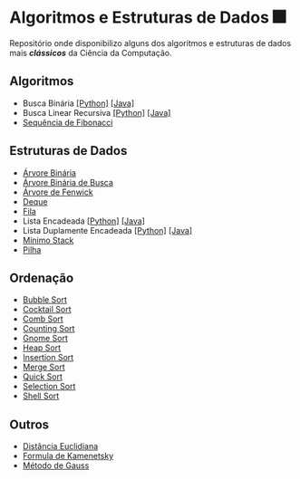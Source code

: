 # Algoritmos e Estruturas de Dados :fireworks:

Repositório onde disponibilizo alguns dos algoritmos e estruturas de dados mais ***clássicos*** da Ciência da Computação.

## Algoritmos
   - Busca Binária [[Python]](https://github.com/da-ferreira/algorithms_and_data_structures/blob/main/Algoritmos/busca-binaria.py) [[Java]](https://github.com/da-ferreira/algorithms/blob/main/Algoritmos/BuscaBinaria.java)
   - Busca Linear Recursiva [[Python]](https://github.com/da-ferreira/algorithms_and_data_structures/blob/main/Algoritmos/busca-linear-recursiva.py) [[Java]]()
   - [Sequência de Fibonacci](https://github.com/da-ferreira/algorithms_and_data_structures/blob/main/Algoritmos/fibonacci.py)

## Estruturas de Dados
   - [Árvore Binária](https://github.com/da-ferreira/algorithms_and_data_structures/blob/main/Estruturas%20de%20Dados/arvore_binaria.py)
   - [Árvore Binária de Busca](https://github.com/da-ferreira/algorithms_and_data_structures/blob/main/Estruturas%20de%20Dados/arvore_binaria_de_busca.py)
   - [Árvore de Fenwick](https://github.com/da-ferreira/algorithms_and_data_structures/blob/main/Estruturas%20de%20Dados/arvore_de_fenwick.py)
   - [Deque](https://github.com/da-ferreira/algorithms_and_data_structures/blob/main/Estruturas%20de%20Dados/deque.py)
   - [Fila](https://github.com/da-ferreira/algorithms_and_data_structures/blob/main/Estruturas%20de%20Dados/fila.py)
   - Lista Encadeada [[Python]](https://github.com/da-ferreira/algorithms_and_data_structures/blob/main/Estruturas%20de%20Dados/lista_encadeada.py) [[Java]](https://github.com/da-ferreira/algorithms/tree/main/Estruturas%20de%20Dados/edjava_01_lista_simplesmente_encadeada)
   - Lista Duplamente Encadeada [[Python]](https://github.com/da-ferreira/algorithms/blob/main/Estruturas%20de%20Dados/lista_duplamente_encadeada.py) [[Java]](https://github.com/da-ferreira/algorithms/tree/main/Estruturas%20de%20Dados/edjava_02_lista_duplamente_encadeada)
   - [Mínimo Stack](https://github.com/da-ferreira/algorithms_and_data_structures/blob/main/Estruturas%20de%20Dados/minimo_stack.py)
   - [Pilha](https://github.com/da-ferreira/algorithms_and_data_structures/blob/main/Estruturas%20de%20Dados/pilha.py)

## Ordenação
   - [Bubble Sort](https://github.com/da-ferreira/algorithms_and_data_structures/blob/main/Ordenação/bubble_sort.py)
   - [Cocktail Sort](https://github.com/da-ferreira/algorithms_and_data_structures/blob/main/Ordenação/cocktailsort.py)
   - [Comb Sort](https://github.com/da-ferreira/algorithms_and_data_structures/blob/main/Ordenação/combsort.py)
   - [Counting Sort](https://github.com/da-ferreira/algorithms_and_data_structures/blob/main/Ordenação/counting_sort.py)
   - [Gnome Sort](https://github.com/da-ferreira/algorithms_and_data_structures/blob/main/Ordenação/gnomesort.py)
   - [Heap Sort](https://github.com/da-ferreira/algorithms_and_data_structures/blob/main/Ordenação/heapsort.py)
   - [Insertion Sort](https://github.com/da-ferreira/algorithms_and_data_structures/blob/main/Ordenação/insertionsort.py)
   - [Merge Sort](https://github.com/da-ferreira/algorithms_and_data_structures/blob/main/Ordenação/mergesort.py)
   - [Quick Sort](https://github.com/da-ferreira/algorithms_and_data_structures/blob/main/Ordenação/quicksort.py)
   - [Selection Sort](https://github.com/da-ferreira/algorithms_and_data_structures/blob/main/Ordenação/selectionsort.py)
   - [Shell Sort](https://github.com/da-ferreira/algorithms_and_data_structures/blob/main/Ordenação/shellsort.py)
  
## Outros
   - [Distância Euclidiana](https://github.com/da-ferreira/algorithms_and_data_structures/blob/main/Outros/distancia-euclidiana-dois-pontos.py)
   - [Formula de Kamenetsky](https://github.com/da-ferreira/algorithms_and_data_structures/blob/main/Outros/kamenetsky_formula.py)
   - [Método de Gauss](https://github.com/da-ferreira/algorithms_and_data_structures/blob/main/Outros/formula-da-area-de-gauss.py)
 
